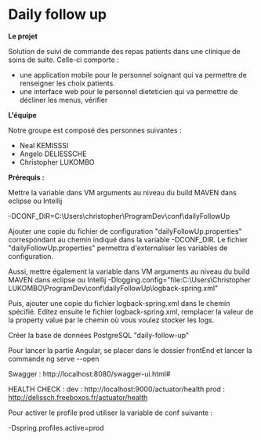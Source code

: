 # Daily follow up

**Le projet**

Solution de suivi de commande des repas patients dans une clinique de soins de suite.
Celle-ci comporte :
- une application mobile pour le personnel soignant qui va permettre de renseigner les choix patients.
- une interface web pour le personnel dieteticien qui va permettre de décliner les menus, vérifier


**L'équipe**

Notre groupe est composé des personnes suivantes :

- Neal KEMISSSI
- Angelo DELIESSCHE
- Christopher LUKOMBO

**Prérequis :**

Mettre la variable dans VM arguments au niveau du build MAVEN dans eclipse ou Intellij

-DCONF_DIR=C:\Users\christopher\ProgramDev\conf\dailyFollowUp

Ajouter une copie du fichier de configuration "dailyFollowUp.properties" correspondant au chemin indiqué dans la variable -DCONF_DIR. Le fichier "dailyFollowUp.properties" permettra d'externaliser les variables de configuration.

Aussi, mettre également la variable dans VM arguments au niveau du build MAVEN dans eclipse ou Intellij
-Dlogging.config="file:C:\Users\Christopher LUKOMBO\ProgramDev\conf\dailyFollowUp\logback-spring.xml"

Puis, ajouter une copie du fichier logback-spring.xml dans le chemin spécifié.
Editez ensuite le fichier logback-spring.xml, remplacer la valeur de la property value par le chemin où vous voulez stocker les logs.
<property name="LOGS" value="C:\\Users\\Christopher LUKOMBO\\ProgramDev\\logs\\dailyFollowUp" />

Créer la base de données PostgreSQL "daily-follow-up"

Pour lancer la partie Angular, se placer dans le dossier frontEnd et lancer la commande ng serve --open

Swagger : http://localhost:8080/swagger-ui.html#

HEALTH CHECK : 
dev : http://localhost:9000/actuator/health
prod : http://delissch.freeboxos.fr/actuator/health

Pour activer le profile prod utiliser la variable de conf suivante : 

-Dspring.profiles.active=prod
